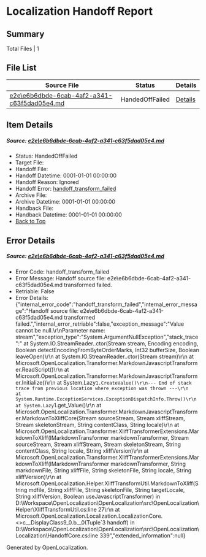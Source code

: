 # <a name='report-top'></a> Localization Handoff Report

## Summary
 Total Files | 1

## File List
 Source File | Status | Details 
 ----------- | ------ | ------- 
 [e2e\e6b6dbde-6cab-4af2-a341-c63f5dad05e4.md](https://github.com/OpenLocalizationTest/oltest/blob/8f63626af0aa8aecd9c1b32ae97bb6ffcd756dc4/e2e/e6b6dbde-6cab-4af2-a341-c63f5dad05e4.md) | HandedOffFailed | [Details](#9f4cd460ab387a3075c45e4051dcf802437bf4051)

## Item Details
##### <a name='9f4cd460ab387a3075c45e4051dcf802437bf4051'></a> Source: [e2e\e6b6dbde-6cab-4af2-a341-c63f5dad05e4.md](https://github.com/OpenLocalizationTest/oltest/blob/8f63626af0aa8aecd9c1b32ae97bb6ffcd756dc4/e2e/e6b6dbde-6cab-4af2-a341-c63f5dad05e4.md)
* Status: HandedOffFailed
* Target File: 
* Handoff File: 
* Handoff Datetime: 0001-01-01 00:00:00
* Handoff Reason: Ignored
* Handoff Error: [handoff_transform_failed](#9f4cd460ab387a3075c45e4051dcf802437bf4051handoff_transform_failed)
* Archive File: 
* Archive Datetime: 0001-01-01 00:00:00
* Handback File: 
* Handback Datetime: 0001-01-01 00:00:00
* [Back to Top](#report-top)


## Error Details
##### <a name='9f4cd460ab387a3075c45e4051dcf802437bf4051handoff_transform_failed'></a> Source: [e2e\e6b6dbde-6cab-4af2-a341-c63f5dad05e4.md](#9f4cd460ab387a3075c45e4051dcf802437bf4051)
* Error Code: handoff_transform_failed
* Error Message: Handoff source file: e2e\e6b6dbde-6cab-4af2-a341-c63f5dad05e4.md transformed failed.
* Retriable: False
* Error Details: {"internal_error_code":"handoff_transform_failed","internal_error_message":"Handoff source file: e2e\\e6b6dbde-6cab-4af2-a341-c63f5dad05e4.md transformed failed.","internal_error_retriable":false,"exception_message":"Value cannot be null.\r\nParameter name: stream","exception_type":"System.ArgumentNullException","stack_trace":"   at System.IO.StreamReader..ctor(Stream stream, Encoding encoding, Boolean detectEncodingFromByteOrderMarks, Int32 bufferSize, Boolean leaveOpen)\r\n   at System.IO.StreamReader..ctor(Stream stream)\r\n   at Microsoft.OpenLocalization.Transformer.MarkdownJavascriptTransformer.ReadScript()\r\n   at Microsoft.OpenLocalization.Transformer.MarkdownJavascriptTransformer.Initialize()\r\n   at System.Lazy`1.CreateValue()\r\n--- End of stack trace from previous location where exception was thrown ---\r\n   at System.Runtime.ExceptionServices.ExceptionDispatchInfo.Throw()\r\n   at System.Lazy`1.get_Value()\r\n   at Microsoft.OpenLocalization.Transformer.MarkdownJavascriptTransformer.MarkdownToXliffCore(Stream sourceStream, Stream xliffStream, Stream skeletonStream, String contentClass, String locale)\r\n   at Microsoft.OpenLocalization.Transformer.XliffTransformerExtensions.MarkdownToXliff(IMarkdownTransformer markdownTransformer, Stream sourceStream, Stream xliffStream, Stream skeletonStream, String contentClass, String locale, String xliffVersion)\r\n   at Microsoft.OpenLocalization.Transformer.XliffTransformerExtensions.MarkdownToXliff(IMarkdownTransformer markdownTransformer, String markdownFile, String xliffFile, String skeletonFile, String locale, String xliffVersion)\r\n   at Microsoft.OpenLocalization.Helper.XliffTransformUtil.MarkdownToXliff(String mdfile, String xliffFile, String skeletonFile, String targetLocale, String xliffVersion, Boolean useJavascriptTransformer) in D:\\Workspace\\OpenLocalization\\OpenLocalization\\src\\OpenLocalization\\Helper\\XliffTransformUtil.cs:line 27\r\n   at Microsoft.OpenLocalization.Localization.LocalizationCore.<>c__DisplayClass9_0.<GetHandoffFiles>b__0(Tuple`3 handoff) in D:\\Workspace\\OpenLocalization\\OpenLocalization\\src\\OpenLocalization\\Localization\\HandoffCore.cs:line 339","extended_information":null}


Generated by OpenLocalization.
